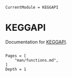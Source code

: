 ```@meta
CurrentModule = KEGGAPI
```

# KEGGAPI

Documentation for [KEGGAPI](https://github.com/bwbioinfo/KEGGAPI.jl).

```@index
```

```@contents
Pages = [
    "man/functions.md",
]
Depth = 1
```
